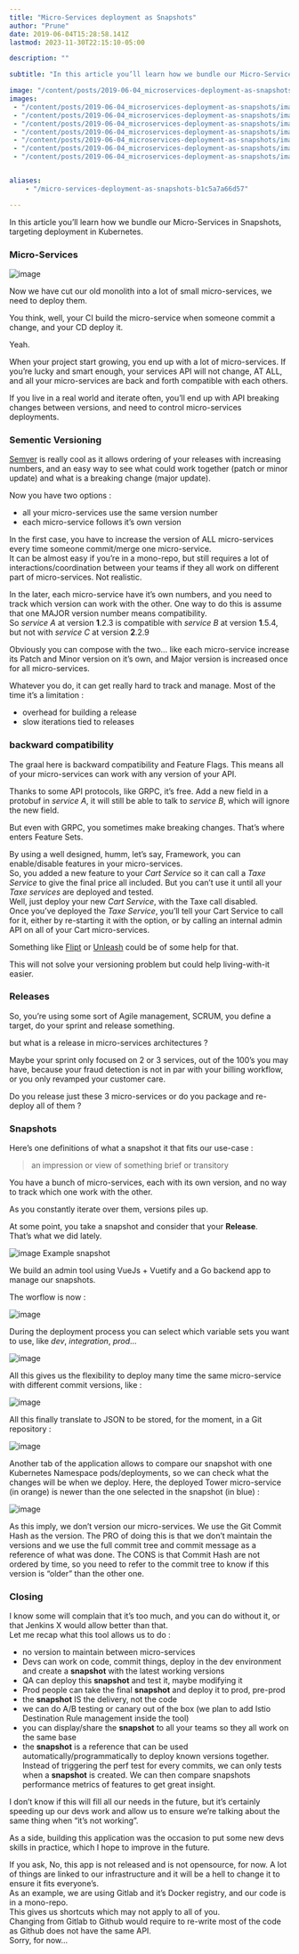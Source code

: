 ```yaml
---
title: "Micro-Services deployment as Snapshots"
author: "Prune"
date: 2019-06-04T15:28:58.141Z
lastmod: 2023-11-30T22:15:10-05:00

description: ""

subtitle: "In this article you’ll learn how we bundle our Micro-Services in a Snapshot for deployment in Kubernetes."

image: "/content/posts/2019-06-04_microservices-deployment-as-snapshots/images/2.png" 
images:
 - "/content/posts/2019-06-04_microservices-deployment-as-snapshots/images/1.jpg"
 - "/content/posts/2019-06-04_microservices-deployment-as-snapshots/images/2.png"
 - "/content/posts/2019-06-04_microservices-deployment-as-snapshots/images/3.png"
 - "/content/posts/2019-06-04_microservices-deployment-as-snapshots/images/4.png"
 - "/content/posts/2019-06-04_microservices-deployment-as-snapshots/images/5.png"
 - "/content/posts/2019-06-04_microservices-deployment-as-snapshots/images/6.png"
 - "/content/posts/2019-06-04_microservices-deployment-as-snapshots/images/7.png"


aliases:
    - "/micro-services-deployment-as-snapshots-b1c5a7a66d57"

---
```


In this article you’ll learn how we bundle our Micro-Services in Snapshots, targeting deployment in Kubernetes.

### Micro-Services

![image](/content/posts/2019-06-04_microservices-deployment-as-snapshots/images/1.jpg#layoutTextWidth)


Now we have cut our old monolith into a lot of small micro-services, we need to deploy them.

You think, well, your CI build the micro-service when someone commit a change, and your CD deploy it.

Yeah.

When your project start growing, you end up with a lot of micro-services. If you’re lucky and smart enough, your services API will not change, AT ALL, and all your micro-services are back and forth compatible with each others.

If you live in a real world and iterate often, you’ll end up with API breaking changes between versions, and need to control micro-services deployments.

### Sementic Versioning

[Semver](https://semver.org/) is really cool as it allows ordering of your releases with increasing numbers, and an easy way to see what could work together (patch or minor update) and what is a breaking change (major update).

Now you have two options :

*   all your micro-services use the same version number
*   each micro-service follows it’s own version

In the first case, you have to increase the version of ALL micro-services every time someone commit/merge one micro-service.   
It can be almost easy if you’re in a mono-repo, but still requires a lot of interactions/coordination between your teams if they all work on different part of micro-services. Not realistic.

In the later, each micro-service have it’s own numbers, and you need to track which version can work with the other. One way to do this is assume that one MAJOR version number means compatibility.   
So _service A_ at version **1**.2.3 is compatible with _service B_ at version **1**.5.4, but not with _service C_ at version **2**.2.9

Obviously you can compose with the two… like each micro-service increase its Patch and Minor version on it’s own, and Major version is increased once for all micro-services.

Whatever you do, it can get really hard to track and manage. Most of the time it’s a limitation :

*   overhead for building a release
*   slow iterations tied to releases

### backward compatibility

The graal here is backward compatibility and Feature Flags. This means all of your micro-services can work with any version of your API.

Thanks to some API protocols, like GRPC, it’s free. Add a new field in a protobuf in _service A_, it will still be able to talk to _service B_, which will ignore the new field.

But even with GRPC, you sometimes make breaking changes. That’s where enters Feature Sets.

By using a well designed, humm, let’s say, Framework, you can enable/disable features in your micro-services.   
So, you added a new feature to your _Cart Service_ so it can call a _Taxe Service_ to give the final price all included. But you can’t use it until all your _Taxe services_ are deployed and tested.   
Well, just deploy your new _Cart Service_, with the Taxe call disabled.   
Once you’ve deployed the _Taxe Service_, you’ll tell your Cart Service to call for it, either by re-starting it with the option, or by calling an internal admin API on all of your Cart micro-services.

Something like [Flipt](https://github.com/markphelps/flipt) or [Unleash](https://github.com/Unleash/unleash) could be of some help for that.

This will not solve your versioning problem but could help living-with-it easier.

### Releases

So, you’re using some sort of Agile management, SCRUM, you define a target, do your sprint and release something.

but what is a release in micro-services architectures ?

Maybe your sprint only focused on 2 or 3 services, out of the 100’s you may have, because your fraud detection is not in par with your billing workflow, or you only revamped your customer care.

Do you release just these 3 micro-services or do you package and re-deploy all of them ?

### Snapshots

Here’s one definitions of what a snapshot it that fits our use-case :
> an impression or view of something brief or transitory

You have a bunch of micro-services, each with its own version, and no way to track which one work with the other.

As you constantly iterate over them, versions piles up.

At some point, you take a snapshot and consider that your **Release**.  
That’s what we did lately.

![image](/content/posts/2019-06-04_microservices-deployment-as-snapshots/images/2.png#layoutTextWidth)
Example snapshot



We build an admin tool using VueJs + Vuetify and a Go backend app to manage our snapshots.

The worflow is now :

![image](/content/posts/2019-06-04_microservices-deployment-as-snapshots/images/3.png#layoutTextWidth)


During the deployment process you can select which variable sets you want to use, like _dev_, _integration_, _prod_…

![image](/content/posts/2019-06-04_microservices-deployment-as-snapshots/images/4.png#layoutTextWidth)


All this gives us the flexibility to deploy many time the same micro-service with different commit versions, like :

![image](/content/posts/2019-06-04_microservices-deployment-as-snapshots/images/5.png#layoutTextWidth)


All this finally translate to JSON to be stored, for the moment, in a Git repository :

![image](/content/posts/2019-06-04_microservices-deployment-as-snapshots/images/6.png#layoutTextWidth)


Another tab of the application allows to compare our snapshot with one Kubernetes Namespace pods/deployments, so we can check what the changes will be when we deploy. Here, the deployed Tower micro-service (in orange) is newer than the one selected in the snapshot (in blue) :

![image](/content/posts/2019-06-04_microservices-deployment-as-snapshots/images/7.png#layoutTextWidth)


As this imply, we don’t version our micro-services. We use the Git Commit Hash as the version. The PRO of doing this is that we don’t maintain the versions and we use the full commit tree and commit message as a reference of what was done. The CONS is that Commit Hash are not ordered by time, so you need to refer to the commit tree to know if this version is “older” than the other one.

### Closing

I know some will complain that it’s too much, and you can do without it, or that Jenkins X would allow better than that.  
Let me recap what this tool allows us to do :

*   no version to maintain between micro-services
*   Devs can work on code, commit things, deploy in the dev environment and create a **snapshot** with the latest working versions
*   QA can deploy this **snapshot** and test it, maybe modifying it
*   Prod people can take the final **snapshot** and deploy it to prod, pre-prod
*   the **snapshot** IS the delivery, not the code
*   we can do A/B testing or canary out of the box (we plan to add Istio Destination Rule management inside the tool)
*   you can display/share the **snapshot** to all your teams so they all work on the same base
*   the **snapshot** is a reference that can be used automatically/programmatically to deploy known versions together. Instead of triggering the perf test for every commits, we can only tests when a **snapshot** is created. We can then compare snapshots performance metrics of features to get great insight.

I don’t know if this will fill all our needs in the future, but it’s certainly speeding up our devs work and allow us to ensure we’re talking about the same thing when “it’s not working”.

As a side, building this application was the occasion to put some new devs skills in practice, which I hope to improve in the future.

If you ask, No, this app is not released and is not opensource, for now. A lot of things are linked to our infrastructure and it will be a hell to change it to ensure it fits everyone’s.   
As an example, we are using Gitlab and it’s Docker registry, and our code is in a mono-repo.   
This gives us shortcuts which may not apply to all of you.   
Changing from Gitlab to Github would require to re-write most of the code as Github does not have the same API.  
Sorry, for now…
